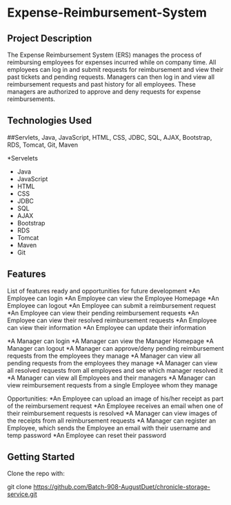 # Expense-Reimbursement-System

## Project Description

The Expense Reimbursement System (ERS) manages the process of reimbursing employees for expenses incurred while on company time. All employees can log in and submit requests for reimbursement and view their past tickets and pending requests. Managers can then log in and view all reimbursement requests and past history for all employees. These managers are authorized to approve and deny requests for expense reimbursements.


## Technologies Used
##Servlets, Java, JavaScript, HTML, CSS, JDBC, SQL, AJAX, Bootstrap, RDS, Tomcat, Git, Maven

*Servelets
* Java
* JavaScript
* HTML
* CSS
* JDBC
* SQL
* AJAX
* Bootstrap
* RDS
* Tomcat
* Maven
* Git

## Features

List of features ready and opportunities for future development
*An Employee can login
*An Employee can view the Employee Homepage
*An Employee can logout
*An Employee can submit a reimbursement request
*An Employee can view their pending reimbursement requests
*An Employee can view their resolved reimbursement requests
*An Employee can view their information
*An Employee can update their information

*A Manager can login
*A Manager can view the Manager Homepage
*A Manager can logout
*A Manager can approve/deny pending reimbursement requests from the employees they manage
*A Manager can view all pending requests from the employees they manage
*A Manager can view all resolved requests from all employees and see which manager resolved it
*A Manager can view all Employees and their managers
*A Manager can view reimbursement requests from a single Employee whom they manage




Opportunities:
*An Employee can upload an image of his/her receipt as part of the reimbursement request
*An Employee receives an email when one of their reimbursement requests is resolved
*A Manager can view images of the receipts from all reimbursement requests
*A Manager can register an Employee, which sends the Employee an email with their username and temp password 
*An Employee can reset their password

## Getting Started

Clone the repo with:

git clone https://github.com/Batch-908-AugustDuet/chronicle-storage-service.git


